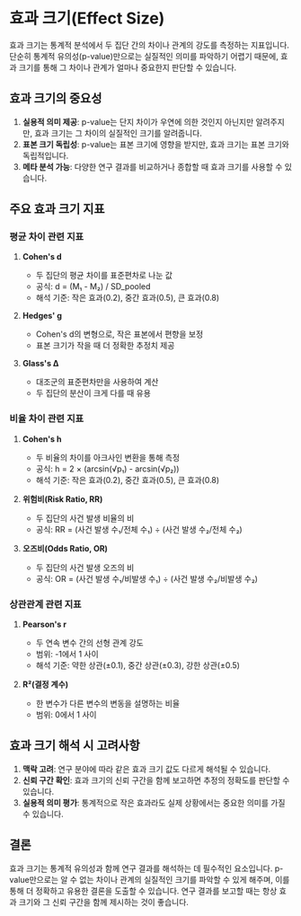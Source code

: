 # 효과 크기(Effect Size)

효과 크기는 통계적 분석에서 두 집단 간의 차이나 관계의 강도를 측정하는 지표입니다. 단순히 통계적 유의성(p-value)만으로는 실질적인 의미를 파악하기 어렵기 때문에, 효과 크기를 통해 그 차이나 관계가 얼마나 중요한지 판단할 수 있습니다.

## 효과 크기의 중요성

1. **실용적 의미 제공**: p-value는 단지 차이가 우연에 의한 것인지 아닌지만 알려주지만, 효과 크기는 그 차이의 실질적인 크기를 알려줍니다.
2. **표본 크기 독립성**: p-value는 표본 크기에 영향을 받지만, 효과 크기는 표본 크기와 독립적입니다.
3. **메타 분석 가능**: 다양한 연구 결과를 비교하거나 종합할 때 효과 크기를 사용할 수 있습니다.

## 주요 효과 크기 지표

### 평균 차이 관련 지표

1. **Cohen's d**
   - 두 집단의 평균 차이를 표준편차로 나눈 값
   - 공식: d = (M₁ - M₂) / SD_pooled
   - 해석 기준: 작은 효과(0.2), 중간 효과(0.5), 큰 효과(0.8)

2. **Hedges' g**
   - Cohen's d의 변형으로, 작은 표본에서 편향을 보정
   - 표본 크기가 작을 때 더 정확한 추정치 제공

3. **Glass's Δ**
   - 대조군의 표준편차만을 사용하여 계산
   - 두 집단의 분산이 크게 다를 때 유용

### 비율 차이 관련 지표

1. **Cohen's h**
   - 두 비율의 차이를 아크사인 변환을 통해 측정
   - 공식: h = 2 × (arcsin(√p₁) - arcsin(√p₂))
   - 해석 기준: 작은 효과(0.2), 중간 효과(0.5), 큰 효과(0.8)

2. **위험비(Risk Ratio, RR)**
   - 두 집단의 사건 발생 비율의 비
   - 공식: RR = (사건 발생 수₁/전체 수₁) ÷ (사건 발생 수₂/전체 수₂)

3. **오즈비(Odds Ratio, OR)**
   - 두 집단의 사건 발생 오즈의 비
   - 공식: OR = (사건 발생 수₁/비발생 수₁) ÷ (사건 발생 수₂/비발생 수₂)

### 상관관계 관련 지표

1. **Pearson's r**
   - 두 연속 변수 간의 선형 관계 강도
   - 범위: -1에서 1 사이
   - 해석 기준: 약한 상관(±0.1), 중간 상관(±0.3), 강한 상관(±0.5)

2. **R²(결정 계수)**
   - 한 변수가 다른 변수의 변동을 설명하는 비율
   - 범위: 0에서 1 사이

## 효과 크기 해석 시 고려사항

1. **맥락 고려**: 연구 분야에 따라 같은 효과 크기 값도 다르게 해석될 수 있습니다.
2. **신뢰 구간 확인**: 효과 크기의 신뢰 구간을 함께 보고하면 추정의 정확도를 판단할 수 있습니다.
3. **실용적 의미 평가**: 통계적으로 작은 효과라도 실제 상황에서는 중요한 의미를 가질 수 있습니다.

## 결론

효과 크기는 통계적 유의성과 함께 연구 결과를 해석하는 데 필수적인 요소입니다. p-value만으로는 알 수 없는 차이나 관계의 실질적인 크기를 파악할 수 있게 해주며, 이를 통해 더 정확하고 유용한 결론을 도출할 수 있습니다. 연구 결과를 보고할 때는 항상 효과 크기와 그 신뢰 구간을 함께 제시하는 것이 좋습니다.
